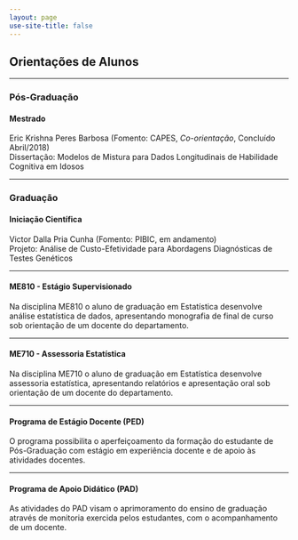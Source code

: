 ```yaml
---
layout: page
use-site-title: false
---
```


<link rel="stylesheet" href="https://use.fontawesome.com/releases/v5.2.0/css/all.css" integrity="sha384-hWVjflwFxL6sNzntih27bfxkr27PmbbK/iSvJ+a4+0owXq79v+lsFkW54bOGbiDQ" crossorigin="anonymous">

## <i class="fas fa-users"></i> Orientações de Alunos

---- 

### Pós-Graduação

#### Mestrado
Eric Krishna Peres Barbosa (Fomento: CAPES, *Co-orientação*, Concluído Abril/2018) <br />
Dissertação: Modelos de Mistura para Dados Longitudinais de Habilidade Cognitiva em Idosos

----

### Graduação
#### Iniciação Científica

Victor Dalla Pria Cunha (Fomento: PIBIC, em andamento) <br />
Projeto: Análise de Custo-Efetividade para Abordagens Diagnósticas de Testes Genéticos

----

#### ME810 - Estágio Supervisionado
Na disciplina ME810 o aluno de graduação em Estatística desenvolve análise estatística de dados, apresentando monografia de final de curso sob orientação de um docente do departamento.

----

#### ME710 - Assessoria Estatística
Na disciplina ME710 o aluno de graduação em Estatística desenvolve assessoria estatística, apresentando relatórios e apresentação oral sob orientação de um docente do departamento.

----

#### Programa de Estágio Docente (PED)
O programa possibilita o aperfeiçoamento da formação do estudante de Pós-Graduação com estágio em experiência docente e de apoio às atividades docentes.

----

#### Programa de Apoio Didático (PAD)
As atividades do PAD visam o aprimoramento do ensino de graduação através de monitoria exercida pelos estudantes, com o acompanhamento de um docente.